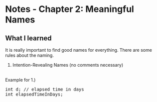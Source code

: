# Notes - Chapter 2: Meaningful Names
## What I learned
It is really important to find good names for everything. There are some rules about the naming.
<br>
1. Intention-Revealing Names (no comments necessary)

<br>
Example for 1.)
<pre>
int d; // elapsed time in days 
int elapsedTimeInDays; 
</pre>
